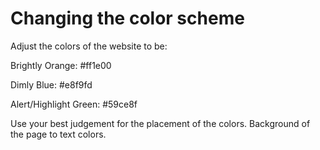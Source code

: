 # Changing the color scheme

Adjust the colors of the website to be:

Brightly Orange: #ff1e00

Dimly Blue: #e8f9fd

Alert/Highlight Green: #59ce8f

Use your best judgement for the placement of the colors.  Background of the page to text colors.